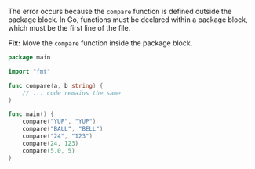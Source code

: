 The error occurs because the `compare` function is defined outside the package block. In Go, functions must be declared within a package block, which must be the first line of the file.

**Fix:** Move the `compare` function inside the package block.

```go
package main

import "fmt"

func compare(a, b string) {
	// ... code remains the same
}

func main() {
	compare("YUP", "YUP")
	compare("BALL", "BELL")
	compare("24", "123")
	compare(24, 123)
	compare(5.0, 5)
}
```
